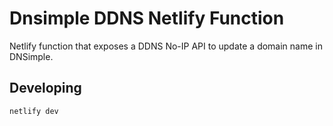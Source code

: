 # Dnsimple DDNS Netlify Function

Netlify function that exposes a DDNS No-IP API to update a domain name in DNSimple.

## Developing

```bash
netlify dev
```
